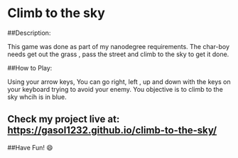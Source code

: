 Climb to the sky 
===============================

##Description:

This game was done as part of my nanodegree requirements. The char-boy needs get out the grass , pass the street and climb to the sky to get it done. 

##How to Play:

Using your arrow keys, You can go right, left , up and down with the keys on your keyboard trying to avoid your enemy. You objective is to climb to the sky whcih is in blue. 

## Check my project live at: https://gasol1232.github.io/climb-to-the-sky/

##Have Fun!  :smile:
